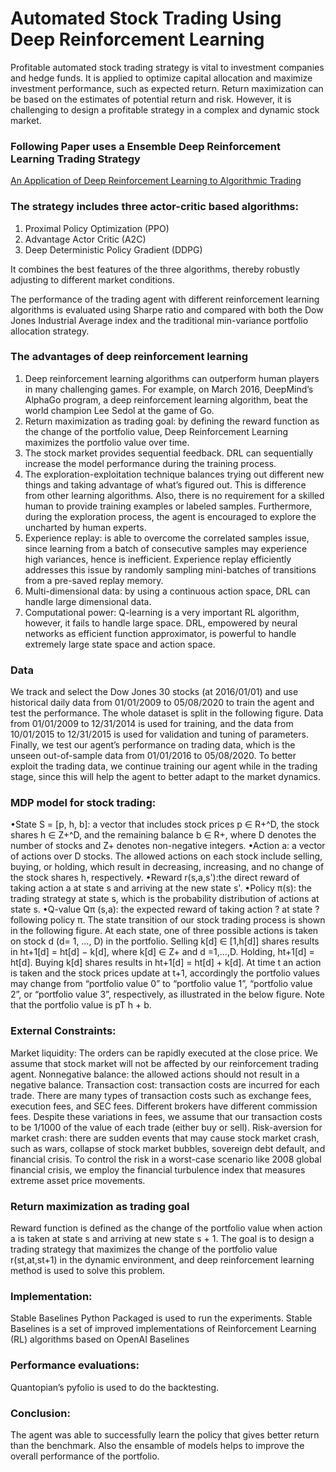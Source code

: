 # Automated Stock Trading Using Deep Reinforcement Learning 

Profitable automated stock trading strategy is vital to investment companies and hedge funds. It is applied to optimize capital allocation and maximize investment performance, such as expected return. Return maximization can be based on the estimates of potential return and risk. However, it is challenging to design a profitable strategy in a complex and dynamic stock market. 

### Following Paper uses a Ensemble Deep Reinforcement Learning Trading Strategy 

[An Application of Deep Reinforcement Learning to Algorithmic Trading](https://arxiv.org/pdf/2004.06627.pdf)

### The strategy includes three actor-critic based algorithms:
1. Proximal Policy Optimization (PPO)
2. Advantage Actor Critic (A2C)
3. Deep Deterministic Policy Gradient (DDPG)

It combines the best features of the three algorithms, thereby robustly adjusting to different market conditions. 

The performance of the trading agent with different reinforcement learning algorithms is evaluated using Sharpe ratio and compared with both the Dow Jones Industrial Average index and the traditional min-variance portfolio allocation strategy. 



### The advantages of deep reinforcement learning
1. Deep reinforcement learning algorithms can outperform human players in many challenging games. For example, on March 2016, DeepMind’s AlphaGo program, a deep reinforcement learning algorithm, beat the world champion Lee Sedol at the game of Go.
2. Return maximization as trading goal: by defining the reward function as the change of the portfolio value, Deep Reinforcement Learning maximizes the portfolio value over time.
3. The stock market provides sequential feedback. DRL can sequentially increase the model performance during the training process.
4. The exploration-exploitation technique balances trying out different new things and taking advantage of what’s figured out. This is difference from other learning algorithms. Also, there is no requirement for a skilled human to provide training examples or labeled samples. Furthermore, during the exploration process, the agent is encouraged to explore the uncharted by human experts.
5. Experience replay: is able to overcome the correlated samples issue, since learning from a batch of consecutive samples may experience high variances, hence is inefficient. Experience replay efficiently addresses this issue by randomly sampling mini-batches of transitions from a pre-saved replay memory.
6. Multi-dimensional data: by using a continuous action space, DRL can handle large dimensional data.
7. Computational power: Q-learning is a very important RL algorithm, however, it fails to handle large space. DRL, empowered by neural networks as efficient function approximator, is powerful to handle extremely large state space and action space.
  


### Data
We track and select the Dow Jones 30 stocks (at 2016/01/01) and use historical daily data from 01/01/2009 to 05/08/2020 to train the agent and test the performance.
The whole dataset is split in the following figure. Data from 01/01/2009 to 12/31/2014 is used for training, and the data from 10/01/2015 to 12/31/2015 is used for validation and tuning of parameters. Finally, we test our agent’s performance on trading data, which is the unseen out-of-sample data from 01/01/2016 to 05/08/2020. To better exploit the trading data, we continue training our agent while in the trading stage, since this will help the agent to better adapt to the market dynamics.


### MDP model for stock trading:
•State S = [p, h, b]: a vector that includes stock prices p ∈ R+^D, the stock shares h ∈ Z+^D, and the remaining balance b ∈ R+, where D denotes the number of stocks and Z+ denotes non-negative integers.
•Action a: a vector of actions over D stocks. The allowed actions on each stock include selling, buying, or holding, which result in decreasing, increasing, and no change of the stock shares h, respectively.
•Reward r(s,a,s'):the direct reward of taking action a at state s and arriving at the new state s'.
•Policy π(s): the trading strategy at state s, which is the probability distribution of actions at state s.
•Q-value Qπ (s,a): the expected reward of taking action ? at state ? following policy π.
The state transition of our stock trading process is shown in the following figure. At each state, one of three possible actions is taken on stock d (d= 1, …, D) in the portfolio.
Selling k[d] ∈ [1,h[d]] shares results in ht+1[d] = ht[d] − k[d], where k[d] ∈ Z+ and d =1,…,D.
Holding, ht+1[d] = ht[d].
Buying k[d] shares results in ht+1[d] = ht[d] + k[d].
At time t an action is taken and the stock prices update at t+1, accordingly the portfolio values may change from “portfolio value 0” to “portfolio value 1”, “portfolio value 2”, or “portfolio value 3”, respectively, as illustrated in the below figure. Note that the portfolio value is pT h + b.


### External Constraints:
Market liquidity: The orders can be rapidly executed at the close price. We assume that stock market will not be affected by our reinforcement trading agent.
Nonnegative balance: the allowed actions should not result in a negative balance.
Transaction cost: transaction costs are incurred for each trade. There are many types of transaction costs such as exchange fees, execution fees, and SEC fees. Different brokers have different commission fees. Despite these variations in fees, we assume that our transaction costs to be 1/1000 of the value of each trade (either buy or sell).
Risk-aversion for market crash: there are sudden events that may cause stock market crash, such as wars, collapse of stock market bubbles, sovereign debt default, and financial crisis. To control the risk in a worst-case scenario like 2008 global financial crisis, we employ the financial turbulence index that measures extreme asset price movements.

### Return maximization as trading goal
Reward function is defined as the change of the portfolio value when action a is taken at state s and arriving at new state s + 1.
The goal is to design a trading strategy that maximizes the change of the portfolio value r(st,at,st+1) in the dynamic environment, and deep reinforcement learning method is used to solve this problem.


### Implementation:

Stable Baselines  Python Packaged is used to run the experiments. Stable Baselines is a set of improved implementations of Reinforcement Learning (RL) algorithms based on OpenAI Baselines

### Performance evaluations:
Quantopian’s pyfolio is used to do the backtesting. 

 


### Conclusion:
The agent was able to successfully learn the policy that gives better return than the benchmark. Also the ensamble of models helps to improve the overall performance of the portfolio.

